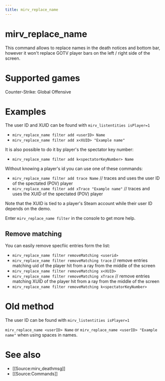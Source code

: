 ```yaml
---
title: mirv_replace_name
---
```


# mirv_replace_name

This command allows to replace names in the death notices and bottom bar, however it won't replace GOTV player bars on the left / right side of the screen.

# Supported games

Counter-Strike: Global Offensive

# Examples

The user ID and XUID can be found with `mirv_listentities isPlayer=1`

* `mirv_replace_name filter add <userID> Name`
* `mirv_replace_name filter add x<XUID> "Example name"`

It is also possible to do it by player's the spectator key number:

* `mirv_replace_name filter add k<spectatorKeyNumber> Name`

Without knowing a player's id you can use one of these commands:

* `mirv_replace_name filter add trace Name` // traces and uses the user ID of the spectated (POV) player
* `mirv_replace_name filter add xTrace "Example name"` // traces and uses the XUID of the spectated (POV) player

Note that the XUID is tied to a player's Steam account while their user ID depends on the demo. 

Enter `mirv_replace_name filter` in the console to get more help.

## Remove matching

You can easily remove specfiic entries form the list:

* `mirv_replace_name filter removeMatching <userid>`
* `mirv_replace_name filter removeMatching trace` // remove entries matching uid of the player hit from a ray from the middle of the screen
* `mirv_replace_name filter removeMatching x<XUID>`
* `mirv_replace_name filter removeMatching xTrace` // remove entries matching XUID of the player hit from a ray from the middle of the screen
* `mirv_replace_name filter removeMatching k<spectatorKeyNumber>`


# Old method

The user ID can be found with `mirv_listentities isPlayer=1`

`mirv_replace_name <userID> Name` or `mirv_replace_name <userID> "Example name"` when using spaces in names.

# See also

* [[Source:mirv_deathmsg]]
* [[Source:Commands]]